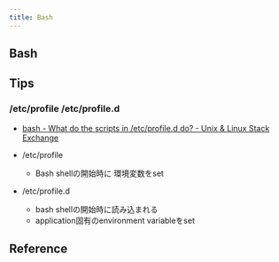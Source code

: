 ```yaml
---
title: Bash
---
```


## Bash

## Tips

### /etc/profile /etc/profile.d
* [bash - What do the scripts in /etc/profile.d do? - Unix & Linux Stack Exchange](https://unix.stackexchange.com/questions/64258/what-do-the-scripts-in-etc-profile-d-do)


* /etc/profile
    * Bash shellの開始時に 環境変数をset
* /etc/profile.d
    * bash shellの開始時に読み込まれる
    * application固有のenvironment variableをset

## Reference
